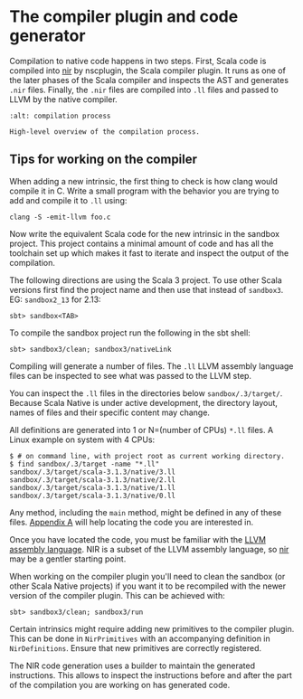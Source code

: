 # The compiler plugin and code generator

Compilation to native code happens in two steps. First, Scala code is
compiled into [nir](./nir.md) by nscplugin, the
Scala compiler plugin. It runs as one of the later phases of the Scala
compiler and inspects the AST and generates `.nir` files. Finally, the
`.nir` files are compiled into `.ll` files and passed to LLVM by the
native compiler.

```{figure} compilation.png
:alt: compilation process

High-level overview of the compilation process.
```

## Tips for working on the compiler

When adding a new intrinsic, the first thing to check is how clang would
compile it in C. Write a small program with the behavior you are trying
to add and compile it to `.ll` using:

    clang -S -emit-llvm foo.c

Now write the equivalent Scala code for the new intrinsic in the sandbox
project. This project contains a minimal amount of code and has all the
toolchain set up which makes it fast to iterate and inspect the output
of the compilation.

The following directions are using the Scala 3 project. To use other
Scala versions first find the project name and then use that instead of
`sandbox3`. EG: `sandbox2_13` for 2.13:

    sbt> sandbox<TAB>

To compile the sandbox project run the following in the sbt shell:

    sbt> sandbox3/clean; sandbox3/nativeLink

Compiling will generate a number of files. The `.ll` LLVM assembly
language files can be inspected to see what was passed to the LLVM step.

You can inspect the `.ll` files in the directories below
`sandbox/.3/target/`. Because Scala Native is under active development,
the directory layout, names of files and their specific content may
change.

All definitions are generated into 1 or N=(number of CPUs) `*.ll` files.
A Linux example on system with 4 CPUs:

    $ # on command line, with project root as current working directory.
    $ find sandbox/.3/target -name "*.ll"
    sandbox/.3/target/scala-3.1.3/native/3.ll
    sandbox/.3/target/scala-3.1.3/native/2.ll
    sandbox/.3/target/scala-3.1.3/native/1.ll
    sandbox/.3/target/scala-3.1.3/native/0.ll

Any method, including the `main` method, might be defined in any of
these files. [Appendix A](./appendices.md#appendix-a-finding-main-methods-in-ll-files) will help
locating the code you are interested in.

Once you have located the code, you must be familiar with the [LLVM
assembly language](http://llvm.org/docs/LangRef.html). NIR is a subset
of the LLVM assembly language, so [nir](./nir.md)
may be a gentler starting point.

When working on the compiler plugin you'll need to clean the sandbox
(or other Scala Native projects) if you want it to be recompiled with
the newer version of the compiler plugin. This can be achieved with:

    sbt> sandbox3/clean; sandbox3/run

Certain intrinsics might require adding new primitives to the compiler
plugin. This can be done in `NirPrimitives` with an accompanying
definition in `NirDefinitions`. Ensure that new primitives are correctly
registered.

The NIR code generation uses a builder to maintain the generated
instructions. This allows to inspect the instructions before and after
the part of the compilation you are working on has generated code.
